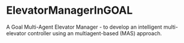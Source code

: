 # ElevatorManagerInGOAL
A Goal Multi-Agent Elevator Manager - to develop an intelligent multi-elevator controller using an multiagent-based (MAS) approach.
